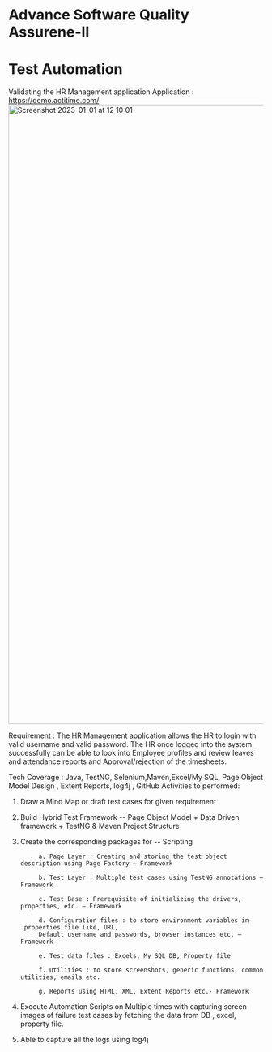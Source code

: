 # Advance Software Quality Assurene-II

# Test Automation 

Validating the HR Management application
Application : https://demo.actitime.com/
<img width="1221" alt="Screenshot 2023-01-01 at 12 10 01" src="https://user-images.githubusercontent.com/64656686/210162958-ad40bd26-1b1e-4cfe-ae0e-64473070d34c.png">


Requirement : The HR Management application allows the HR to login with valid username and valid password. The HR once logged into the system successfully can be able to look into Employee profiles and review leaves and attendance reports
and Approval/rejection of the timesheets.


Tech Coverage : Java, TestNG, Selenium,Maven,Excel/My SQL, Page Object Model Design , Extent Reports, log4j , GitHub
Activities to performed:

1. Draw a Mind Map or draft test cases for given requirement

2. Build Hybrid Test Framework -- Page Object Model + Data Driven framework +
TestNG & Maven Project Structure

3. Create the corresponding packages for -- Scripting

            a. Page Layer : Creating and storing the test object description using Page Factory – Framework

            b. Test Layer : Multiple test cases using TestNG annotations – Framework

            c. Test Base : Prerequisite of initializing the drivers, properties, etc. – Framework

            d. Configuration files : to store environment variables in .properties file like, URL,
            Default username and passwords, browser instances etc. – Framework

            e. Test data files : Excels, My SQL DB, Property file

            f. Utilities : to store screenshots, generic functions, common utilities, emails etc.

            g. Reports using HTML, XML, Extent Reports etc.- Framework

4. Execute Automation Scripts on Multiple times with capturing screen images of failure test cases by fetching the data from DB , excel, property file.

5. Able to capture all the logs using log4j
